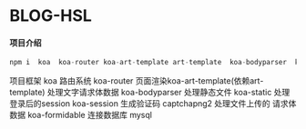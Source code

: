 # BLOG-HSL









#### 项目介绍

``` javascript
npm i  koa  koa-router koa-art-template art-template  koa-bodyparser  koa-static koa-session captchapng2  koa-formidable mysql -S
```

项目框架 koa
路由系统 koa-router
页面渲染koa-art-template(依赖art-template)
处理文字请求体数据  koa-bodyparser
处理静态文件 koa-static
处理登录后的session   koa-session
生成验证码 captchapng2
处理文件上传的 请求体数据  koa-formidable
连接数据库  mysql










